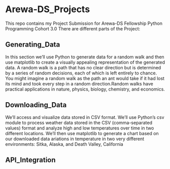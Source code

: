 # Arewa-DS_Projects

This repo contains my Project Submission for Arewa-DS Fellowship Python Programming Cohort 3.0
There are different parts of the Project:

## Generating_Data
In this section we’ll use Python to generate data for a random walk and then use matplotlib to create a visually appealing representation of the generated data. 
A random walk is a path that has no clear direction but is determined by a series of random decisions, each of which is left entirely to chance. 
You might imagine a random walk as the path an ant would take if it had lost its mind and took every step in a random direction.Random walks have practical applications in nature, physics, biology, chemistry, and economics. 


## Downloading_Data
We’ll access and visualize data stored in CSV format. We’ll use Python’s csv module to process weather data 
stored in the CSV (comma-separated values) format and analyze high and low temperatures over time in two different locations. We’ll then use matplotlib to generate a chart based on our downloaded data ariations in temperature in two very different environments: Sitka, Alaska, 
and Death Valley, California


## API_Integration